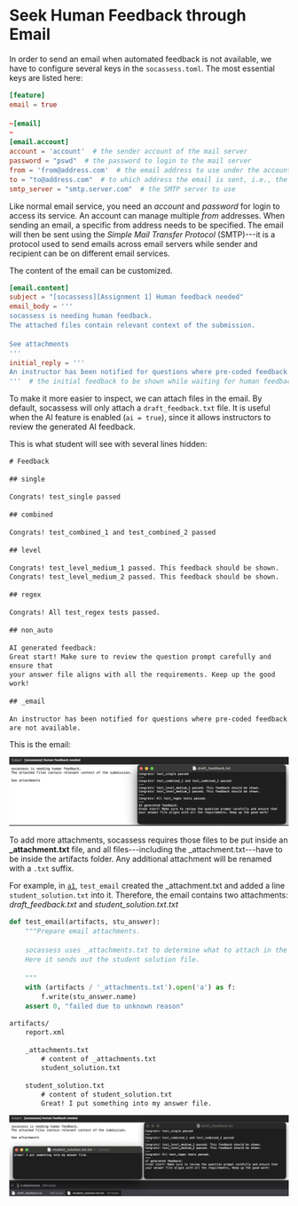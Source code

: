 # Seek Human Feedback through Email

In order to send an email when automated feedback is not available, we have to
configure several keys in the `socassess.toml`. The most essential keys are
listed here:

```toml
[feature]
email = true

~[email]
~
[email.account]
account = 'account'  # the sender account of the mail server
password = "pswd"  # the password to login to the mail server
from = 'from@address.com'  # the email address to use under the account
to = "to@address.com"  # to which address the email is sent, i.e., the expert email
smtp_server = "smtp.server.com"  # the SMTP server to use
```

Like normal email service, you need an _account_ and _password_ for login to
access its service. An account can manage multiple _from_ addresses. When
sending an email, a specific from address needs to be specified. The email will
then be sent using the _Simple Mail Transfer Protocol_ (SMTP)---it is a protocol
used to send emails across email servers while sender and recipient can be on
different email services.

The content of the email can be customized.

```toml
[email.content]
subject = "[socassess][Assignment 1] Human feedback needed"
email_body = '''
socassess is needing human feedback.
The attached files contain relevant context of the submission.

See attachments
'''
initial_reply = '''
An instructor has been notified for questions where pre-coded feedback are not available.
'''  # the initial feedback to be shown while waiting for human feedback
```

To make it more easier to inspect, we can attach files in the email. By default,
socassess will only attach a `draft_feedback.txt` file. It is useful when the AI
feature is enabled (`ai = true`), since it allows instructors to review the
generated AI feedback.

This is what student will see with several lines hidden:

```feedback
# Feedback

## single

Congrats! test_single passed

## combined

Congrats! test_combined_1 and test_combined_2 passed

## level

Congrats! test_level_medium_1 passed. This feedback should be shown.
Congrats! test_level_medium_2 passed. This feedback should be shown.

## regex

Congrats! All test_regex tests passed.

## non_auto

AI generated feedback:
Great start! Make sure to review the question prompt carefully and ensure that
your answer file aligns with all the requirements. Keep up the good work!

## _email

An instructor has been notified for questions where pre-coded feedback are not available.
```

This is the email:

![email_default_attachment_with_ai_enabled](figs/email_default_attachment_with_ai_enabled.png
"By default, the email only has the draft_feedback.txt as the attachment")

To add more attachments, socassess requires those files to be put inside an
**_attachment.txt** file, and all files---including the \_attachment.txt---have
to be inside the artifacts folder. Any additional attachment will be renamed
with a `.txt` suffix.

For example, in
[`a1`](<https://github.com/h365chen/socassess/blob/main/examples/a1/a1/>),
`test_email` created the \_attachment.txt and added a line
`student_solution.txt` into it. Therefore, the email contains two attachments:
*draft_feedback.txt* and *student_solution.txt.txt*

```python
def test_email(artifacts, stu_answer):
    """Prepare email attachments.

    socassess uses _attachments.txt to determine what to attach in the email.
    Here it sends out the student solution file.

    """
    with (artifacts / '_attachments.txt').open('a') as f:
        f.write(stu_answer.name)
    assert 0, "failed due to unknown reason"
```

```
artifacts/
    report.xml

    _attachments.txt
        # content of _attachments.txt
        student_solution.txt

    student_solution.txt
        # content of student_solution.txt
        Great! I put something into my answer file.
```

![email_multiple_attachment_with_ai_enabled](figs/email_multiple_attachment_with_ai_enabled.png
"Attached multiple attachments to the email")
